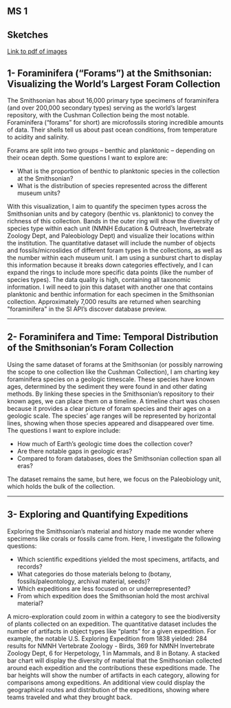## MS 1
## Sketches
[Link to pdf of images](https://github.com/user-attachments/files/16972172/Sketches_pdf.pdf)


## 1- Foraminifera (“Forams”) at the Smithsonian: Visualizing the World’s Largest Foram Collection

The Smithsonian has about 16,000 primary type specimens of foraminifera (and over 200,000 secondary types) serving as the world’s largest repository, with the Cushman Collection being the most notable. Foraminifera (“forams” for short) are microfossils storing incredible amounts of data. Their shells tell us about past ocean conditions, from temperature to acidity and salinity. 

Forams are split into two groups – benthic and planktonic – depending on their ocean depth. Some questions I want to explore are: 
- What is the proportion of benthic to planktonic species in the collection at the Smithsonian?
- What is the distribution of species represented across the different museum units?
  
With this visualization, I aim to quantify the specimen types across the Smithsonian units and by category (benthic vs. planktonic) to convey the richness of this collection. Bands in the outer ring will show the diversity of species type within each unit (NMNH Education & Outreach, Invertebrate Zoology Dept, and Paleobiology Dept) and visualize their locations within the institution.
The quantitative dataset will include the number of objects and fossils/microslides of different foram types in the collections, as well as the number within each museum unit. I am using a sunburst chart to display this information because it breaks down categories effectively, and I can expand the rings to include more specific data points (like the number of species types). The data quality is high, containing all taxonomic information. I will need to join this dataset with another one that contains planktonic and benthic information for each specimen in the Smithsonian collection. Approximately 7,000 results are returned when searching "foraminifera" in the SI API’s discover database preview.

---

## 2- Foraminifera and Time: Temporal Distribution of the Smithsonian’s Foram Collection

Using the same dataset of forams at the Smithsonian (or possibly narrowing the scope to one collection like the Cushman Collection), I am charting key foraminifera species on a geologic timescale. These species have known ages, determined by the sediment they were found in and other dating methods. By linking these species in the Smithsonian’s repository to their known ages, we can place them on a timeline.
A timeline chart was chosen because it provides a clear picture of foram species and their ages on a geologic scale. The species’ age ranges will be represented by horizontal lines, showing when those species appeared and disappeared over time. The questions I want to explore include:
- How much of Earth’s geologic time does the collection cover?
- Are there notable gaps in geologic eras?
- Compared to foram databases, does the Smithsonian collection span all eras?

The dataset remains the same, but here, we focus on the Paleobiology unit, which holds the bulk of the collection.

---

## 3- Exploring and Quantifying Expeditions

Exploring the Smithsonian’s material and history made me wonder where specimens like corals or fossils came from. Here, I investigate the following questions:
- Which scientific expeditions yielded the most specimens, artifacts, and records?
- What categories do those materials belong to (botany, fossils/paleontology, archival material, seeds)?
- Which expeditions are less focused on or underrepresented?
- From which expedition does the Smithsonian hold the most archival material?

A micro-exploration could zoom in within a category to see the biodiversity of plants collected on an expedition. The quantitative dataset includes the number of artifacts in object types like “plants” for a given expedition. For example, the notable U.S. Exploring Expedition from 1838 yielded: 284 results for NMNH Vertebrate Zoology - Birds, 369 for NMNH Invertebrate Zoology Dept, 6 for Herpetology, 1 in Mammals, and 8 in Botany.
A stacked bar chart will display the diversity of material that the Smithsonian collected around each expedition and the contributions these expeditions made. The bar heights will show the number of artifacts in each category, allowing for comparisons among expeditions. An additional view could display the geographical routes and distribution of the expeditions, showing where teams traveled and what they brought back.
